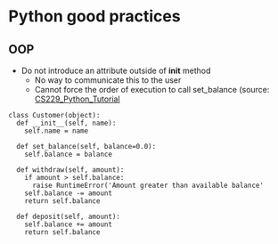 # Python good practices

## OOP

- Do not introduce an attribute outside of __init__ method
  - No way to communicate this to the user
  - Cannot force the order of execution to call set_balance
  (source: [CS229_Python_Tutorial](https://d1b10bmlvqabco.cloudfront.net/attach/jkbylqx4kcp1h3/jm8g1m67da14eq/jn7zkozyyol7/CS229_Python_Tutorial.pdf)

```
class Customer(object):
  def __init__(self, name):
    self.name = name
    
  def set_balance(self, balance=0.0):
    self.balance = balance
  
  def withdraw(self, amount):
    if amount > self.balance:
      raise RuntimeError('Amount greater than available balance'
    self.balance -= amount
    return self.balance
    
  def deposit(self, amount):
    self.balance += amount
    return self.balance
```
